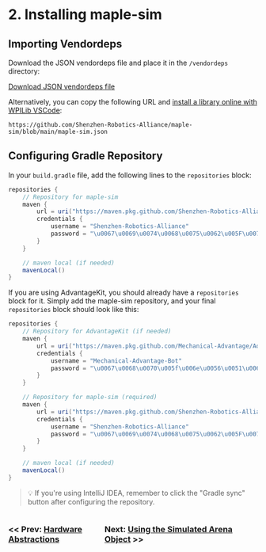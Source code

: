 # 2. Installing maple-sim

## Importing Vendordeps

Download the JSON vendordeps file and place it in the `/vendordeps` directory:

[Download JSON vendordeps file](https://github.com/Shenzhen-Robotics-Alliance/maple-sim/blob/main/maple-sim.json)

Alternatively, you can copy the following URL and [install a library online with WPILib VSCode](https://docs.wpilib.org/en/stable/docs/software/vscode-overview/3rd-party-libraries.html#installing-libraries):

```
https://github.com/Shenzhen-Robotics-Alliance/maple-sim/blob/main/maple-sim.json
```


## Configuring Gradle Repository

In your `build.gradle` file, add the following lines to the `repositories` block:
```groovy
repositories {
    // Repository for maple-sim
    maven {
        url = uri("https://maven.pkg.github.com/Shenzhen-Robotics-Alliance/maple-sim")
        credentials {
            username = "Shenzhen-Robotics-Alliance"
            password = "\u0067\u0069\u0074\u0068\u0075\u0062\u005F\u0070\u0061\u0074\u005F\u0031\u0031\u0041\u0052\u0037\u0033\u0059\u004C\u0049\u0030\u0034\u0030\u0044\u004E\u006B\u0032\u006C\u0038\u004F\u004A\u006E\u0059\u005F\u0036\u0045\u0030\u006F\u0037\u004D\u0052\u004D\u0053\u0065\u006D\u0044\u0072\u0056\u006B\u0079\u0041\u006F\u0048\u004F\u0064\u0052\u007A\u0056\u0062\u0054\u0058\u0046\u004A\u0062\u0067\u006F\u0032\u0032\u0055\u0056\u0064\u0058\u0069\u004F\u0037\u0079\u0041\u004F\u0053\u0052\u004F\u005A\u0032\u0032\u0054\u0079\u006E\u0031\u0056\u0054\u004B\u006C\u0042"
        }
    }

    // maven local (if needed)
    mavenLocal()
}
```

If you are using AdvantageKit, you should already have a `repositories` block for it. Simply add the maple-sim repository, and your final `repositories` block should look like this:

```groovy
repositories {
    // Repository for AdvantageKit (if needed)
    maven {
        url = uri("https://maven.pkg.github.com/Mechanical-Advantage/AdvantageKit")
        credentials {
            username = "Mechanical-Advantage-Bot"
            password = "\u0067\u0068\u0070\u005f\u006e\u0056\u0051\u006a\u0055\u004f\u004c\u0061\u0079\u0066\u006e\u0078\u006e\u0037\u0051\u0049\u0054\u0042\u0032\u004c\u004a\u006d\u0055\u0070\u0073\u0031\u006d\u0037\u004c\u005a\u0030\u0076\u0062\u0070\u0063\u0051"
        }
    }

    // Repository for maple-sim (required)
    maven {
        url = uri("https://maven.pkg.github.com/Shenzhen-Robotics-Alliance/maple-sim")
        credentials {
            username = "Shenzhen-Robotics-Alliance"
            password = "\u0067\u0069\u0074\u0068\u0075\u0062\u005F\u0070\u0061\u0074\u005F\u0031\u0031\u0041\u0052\u0037\u0033\u0059\u004C\u0049\u0030\u0034\u0030\u0044\u004E\u006B\u0032\u006C\u0038\u004F\u004A\u006E\u0059\u005F\u0036\u0045\u0030\u006F\u0037\u004D\u0052\u004D\u0053\u0065\u006D\u0044\u0072\u0056\u006B\u0079\u0041\u006F\u0048\u004F\u0064\u0052\u007A\u0056\u0062\u0054\u0058\u0046\u004A\u0062\u0067\u006F\u0032\u0032\u0055\u0056\u0064\u0058\u0069\u004F\u0037\u0079\u0041\u004F\u0053\u0052\u004F\u005A\u0032\u0032\u0054\u0079\u006E\u0031\u0056\u0054\u004B\u006C\u0042"
        }
    }

    // maven local (if needed)
    mavenLocal()
}
```

> 💡 If you're using IntelliJ IDEA, remember to click the "Gradle sync" button after configuring the repository.

<div style="display:flex; justify-content: space-between; width: 90%">
    <h3><< Prev: <a href="./1_HARDWARE_ABSTRACTIONS.md">Hardware Abstractions</a></h3>
    <h3>Next: <a href="./3_USING_THE_SIMULATED_ARENA.md">Using the Simulated Arena Object</a> >></h3>
</div>
